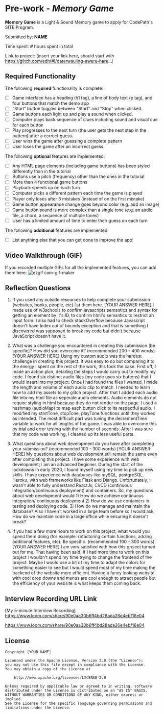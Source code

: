 # Pre-work - *Memory Game*

**Memory Game** is a Light & Sound Memory game to apply for CodePath's SITE Program. 

Submitted by: **NAME**

Time spent: **#** hours spent in total

Link to project: (insert your link here, should start with https://glitch.com/edit/#!/caterwauling-aware-hare...)

## Required Functionality

The following **required** functionality is complete:

* [ ] Game interface has a heading (h1 tag), a line of body text (p tag), and four buttons that match the demo app
* [ ] "Start" button toggles between "Start" and "Stop" when clicked. 
* [ ] Game buttons each light up and play a sound when clicked. 
* [ ] Computer plays back sequence of clues including sound and visual cue for each button
* [ ] Play progresses to the next turn (the user gets the next step in the pattern) after a correct guess. 
* [ ] User wins the game after guessing a complete pattern
* [ ] User loses the game after an incorrect guess

The following **optional** features are implemented:

* [ ] Any HTML page elements (including game buttons) has been styled differently than in the tutorial
* [ ] Buttons use a pitch (frequency) other than the ones in the tutorial
* [ ] More than 4 functional game buttons
* [ ] Playback speeds up on each turn
* [ ] Computer picks a different pattern each time the game is played
* [ ] Player only loses after 3 mistakes (instead of on the first mistake)
* [ ] Game button appearance change goes beyond color (e.g. add an image)
* [ ] Game button sound is more complex than a single tone (e.g. an audio file, a chord, a sequence of multiple tones)
* [ ] User has a limited amount of time to enter their guess on each turn

The following **additional** features are implemented:

- [ ] List anything else that you can get done to improve the app!

## Video Walkthrough (GIF)

If you recorded multiple GIFs for all the implemented features, you can add them here:
![ezgif com-gif-maker](https://user-images.githubusercontent.com/54002497/158944145-d1b56027-23b6-408b-a3a9-e797901655c8.gif)


## Reflection Questions
1. If you used any outside resources to help complete your submission (websites, books, people, etc) list them here. 
[YOUR ANSWER HERE]
I made use of w3schools to confirm javascripts semantics and syntax for getting an element by it's ID, to confirm html's semantics to restrict an input form.
I also had to check stackOverflow because Javascript doesn't have Index out of bounds exception and that is something I discovered was supposed to break my code but didn't because JavaScript doesn't have it.

2. What was a challenge you encountered in creating this submission (be specific)? How did you overcome it? (recommended 200 - 400 words) 
[YOUR ANSWER HERE]
Using my custom audio was the hardest challenge in creating this project. It was easy to do but comparing it to the energy I spent on the rest of the work, this took the cake. First off, I made an action plan, detailing the steps I would carry out to modify my code. I found six distinct audio files (my code uses six buttons) that I would insert into my project. Once I had found the files I wanted, I made the length and volume of each audio clip to match. I needed to learn how to add my assets to my glitch project. After that I added each audio file into my html file as seperate audio elements. Audio elements do not require styling in html because they do not render on the page. I used a hashmap (audioMap) to map each button click to its respectful audio. I modified my startTone, stopTone, playTone functions until they worked as intended. The most difficult part was tuning the decrementTime variable to work for all lengths of the game. I was able to overcome this by trial and error testing with the number of seconds. After I was sure that my code was working, I cleaned up its less useful parts.

3. What questions about web development do you have after completing your submission? (recommended 100 - 300 words) 
[YOUR ANSWER HERE]
My questions about web development still remain the same even after completing this project. I have some experience with web development; I am an advanced beginner. During the start of the lockdowns in early 2020, I found myself using my time to pick up new skills. I have experience with databases like mySQL, postgreSQL, Heroku, with web frameworks like Flask and Django. Unfortunately, I wasn't able to fully understand ReactJs, CI/CD (continuous integration/continuous deployment) and containers. So, my questions about web development would 1) How do we achieve continuous integration/ continuous deployment 2) How do we use containers in testing and deploying code. 3) How do we manage and maintain the database? Also I haven't worked in a large team before so I would ask, How do we maintain code in a large office while ensuring it doesn't break?

4. If you had a few more hours to work on this project, what would you spend them doing (for example: refactoring certain functions, adding additional features, etc). Be specific. (recommended 100 - 300 words) 
[YOUR ANSWER HERE]
I am very satisfied with how this project turned out for me. That having been said, if I had more time to work on this project I wouldn't spend my time trying to change the frontend of the project. Maybe I would use a bit of my time to adapt the colors for something easier to see but I would spend most of my time making the backend of the website more efficient. Having a fancy looking website with cool drop downs and menus are cool enough to attract people but the efficiency of your website is what keeps them coming back.


## Interview Recording URL Link

[My 5-minute Interview Recording] https://www.loom.com/share/90e0aa30b6ff4bd28ada26e4ebf18e04 

https://www.loom.com/share/90e0aa30b6ff4bd28ada26e4ebf18e04

## License

    Copyright [YOUR NAME]

    Licensed under the Apache License, Version 2.0 (the "License");
    you may not use this file except in compliance with the License.
    You may obtain a copy of the License at

        http://www.apache.org/licenses/LICENSE-2.0

    Unless required by applicable law or agreed to in writing, software
    distributed under the License is distributed on an "AS IS" BASIS,
    WITHOUT WARRANTIES OR CONDITIONS OF ANY KIND, either express or implied.
    See the License for the specific language governing permissions and
    limitations under the License.
